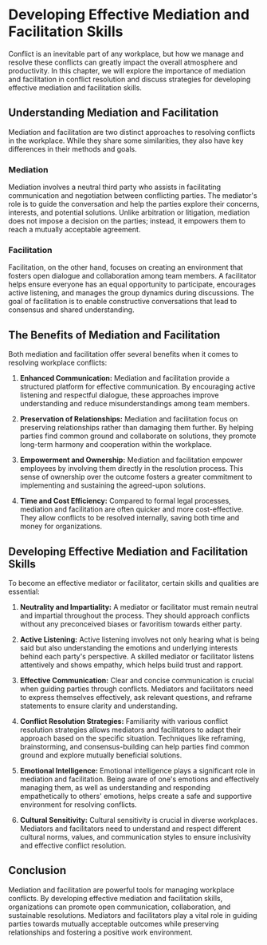 Developing Effective Mediation and Facilitation Skills
====================================================================================================================

Conflict is an inevitable part of any workplace, but how we manage and resolve these conflicts can greatly impact the overall atmosphere and productivity. In this chapter, we will explore the importance of mediation and facilitation in conflict resolution and discuss strategies for developing effective mediation and facilitation skills.

Understanding Mediation and Facilitation
----------------------------------------

Mediation and facilitation are two distinct approaches to resolving conflicts in the workplace. While they share some similarities, they also have key differences in their methods and goals.

### Mediation

Mediation involves a neutral third party who assists in facilitating communication and negotiation between conflicting parties. The mediator's role is to guide the conversation and help the parties explore their concerns, interests, and potential solutions. Unlike arbitration or litigation, mediation does not impose a decision on the parties; instead, it empowers them to reach a mutually acceptable agreement.

### Facilitation

Facilitation, on the other hand, focuses on creating an environment that fosters open dialogue and collaboration among team members. A facilitator helps ensure everyone has an equal opportunity to participate, encourages active listening, and manages the group dynamics during discussions. The goal of facilitation is to enable constructive conversations that lead to consensus and shared understanding.

The Benefits of Mediation and Facilitation
------------------------------------------

Both mediation and facilitation offer several benefits when it comes to resolving workplace conflicts:

1. **Enhanced Communication:** Mediation and facilitation provide a structured platform for effective communication. By encouraging active listening and respectful dialogue, these approaches improve understanding and reduce misunderstandings among team members.

2. **Preservation of Relationships:** Mediation and facilitation focus on preserving relationships rather than damaging them further. By helping parties find common ground and collaborate on solutions, they promote long-term harmony and cooperation within the workplace.

3. **Empowerment and Ownership:** Mediation and facilitation empower employees by involving them directly in the resolution process. This sense of ownership over the outcome fosters a greater commitment to implementing and sustaining the agreed-upon solutions.

4. **Time and Cost Efficiency:** Compared to formal legal processes, mediation and facilitation are often quicker and more cost-effective. They allow conflicts to be resolved internally, saving both time and money for organizations.

Developing Effective Mediation and Facilitation Skills
------------------------------------------------------

To become an effective mediator or facilitator, certain skills and qualities are essential:

1. **Neutrality and Impartiality:** A mediator or facilitator must remain neutral and impartial throughout the process. They should approach conflicts without any preconceived biases or favoritism towards either party.

2. **Active Listening:** Active listening involves not only hearing what is being said but also understanding the emotions and underlying interests behind each party's perspective. A skilled mediator or facilitator listens attentively and shows empathy, which helps build trust and rapport.

3. **Effective Communication:** Clear and concise communication is crucial when guiding parties through conflicts. Mediators and facilitators need to express themselves effectively, ask relevant questions, and reframe statements to ensure clarity and understanding.

4. **Conflict Resolution Strategies:** Familiarity with various conflict resolution strategies allows mediators and facilitators to adapt their approach based on the specific situation. Techniques like reframing, brainstorming, and consensus-building can help parties find common ground and explore mutually beneficial solutions.

5. **Emotional Intelligence:** Emotional intelligence plays a significant role in mediation and facilitation. Being aware of one's emotions and effectively managing them, as well as understanding and responding empathetically to others' emotions, helps create a safe and supportive environment for resolving conflicts.

6. **Cultural Sensitivity:** Cultural sensitivity is crucial in diverse workplaces. Mediators and facilitators need to understand and respect different cultural norms, values, and communication styles to ensure inclusivity and effective conflict resolution.

Conclusion
----------

Mediation and facilitation are powerful tools for managing workplace conflicts. By developing effective mediation and facilitation skills, organizations can promote open communication, collaboration, and sustainable resolutions. Mediators and facilitators play a vital role in guiding parties towards mutually acceptable outcomes while preserving relationships and fostering a positive work environment.
